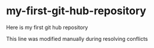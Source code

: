 # my-first-git-hub-repository
Here is my first git hub repository

This line was modified manually during resolving conflicts
